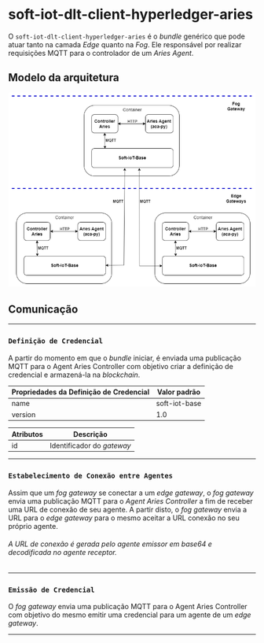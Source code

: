 # soft-iot-dlt-client-hyperledger-aries

O `soft-iot-dlt-client-hyperledger-aries` é o *bundle* genérico que pode atuar tanto na camada *Edge* quanto na *Fog*. Ele responsável por realizar requisições MQTT para o controlador de um *Aries Agent*.

## Modelo da arquitetura

<p align="center">
  <img src="./assets/Decentralized-identity-soft-iot.png" width="580px" />
</p>

## Comunicação
---

 ### `Definição de Credencial`
 A partir do momento em que o *bundle* iniciar, é enviada uma publicação MQTT para o Agent Aries Controller com objetivo criar a definição de credencial e armazená-la na *blockchain*.

 Propriedades da Definição de Credencial | Valor padrão 
------------|------------- 
| name | soft-iot-base |
| version | 1.0 |

 Atributos | Descrição 
------------|------------- 
| id | Identificador do *gateway* |

---

### `Estabelecimento de Conexão entre Agentes`
Assim que um *fog gateway* se conectar a um *edge gateway*, o *fog gateway* envia uma publicação MQTT para o *Agent Aries Controller* a fim de receber uma URL de conexão de seu agente. A partir disto, o *fog gateway* envia a URL para o *edge gateway* para o mesmo aceitar a URL conexão no seu próprio agente.

###### A URL de conexão é gerada pelo agente emissor em *base64* e decodificada no agente receptor. ######

---

### `Emissão de Credencial`
O *fog gateway* envia uma publicação MQTT para o Agent Aries Controller com objetivo do mesmo emitir uma credencial para um agente de um *edge gateway*.

---